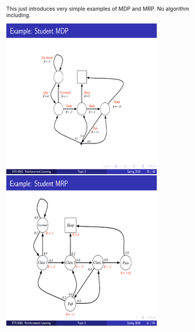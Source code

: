 This just introduces very simple examples of MDP and MRP. No algorithm including.

<img width="400" height="400" src="https://github.com/QiyuZ/Reinforcement-Learning-Intro/blob/master/Chapter%201%20MDP/MDP%20example.jpg"/></div>
<img width="400" height="400" src="https://github.com/QiyuZ/Reinforcement-Learning-Intro/blob/master/Chapter%201%20MDP/MRP%20example.png"/></div>
